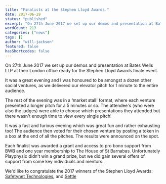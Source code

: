 ```yaml
---
title: "Finalists at the Stephen Lloyd Awards."
date: 2017-06-29
status: "published"
excerpt: "On 27th June 2017 we set up our demos and presentation at Bates Wells Braithwate LLP at their London office ready for the Stephen Lloyd Awards finale event."
wordCount: 213
categories: ["news"]
tags: []
author: "will-jackson"
featured: false
hasShortcodes: false
---
```


<p>On 27th June 2017 we set up our demos and presentation at Bates Wells LLP at their London office ready for the Stephen Lloyd Awards finale event.</p>

<p>It was a great evening and I was honoured to be amongst a dozen other social ventures, as we delivered our elevator pitch for 1 minute to the entire audience.</p>

<p>The rest of the evening was in a &#8216;market stall' format, where each venture presented a longer pitch for a 5 minutes or so. The attendee's (who were also the judges) were able to choose which presentations they attended but there wasn't enough time to view every single pitch!</p>

<p>It was a fast and furious evening which was great fun and rather exhausting too! The audience then voted for their chosen venture by posting a token in a box at the end of all the pitches. The results were announced on the spot.</p>

<p>Each finalist was awarded a grant and access to pro bono support from BWB and one year membership to The House of St Barnabas. Unfortunately Playphysio didn't win a grand prize, but we did gain several offers of support from some key individuals and mentors.</p>

<p>We'd like to congratulate the 2017 winners of the Stephen Lloyd Awards: <a href="http://sntech.co.uk/">Safetynet Technologies</a>, and <a href="http://wearesettle.org/">Settle</a> </p>